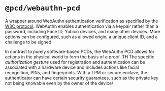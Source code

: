 # `@pcd/webauthn-pcd`

A wrapper around WebAuthn authentication verification as specified by the [W3C protocol](https://www.w3.org/TR/webauthn-2/#sctn-verifying-assertion). WebAuthn enables authentication via a keypair rather than a password, including Face ID, Yubico devices, and many other devices. More options can be configured, such as allowed origin, a unique client ID, and a challenge to be signed.

In contrast to purely software-based PCDs, the WebAuthn PCD allows for actions in the physical world to form the basis of a proof. TH The specific _authorization gesture_ used for registration and authentication can be associated with a hardware device and includes actions like facial recognition, PINs, and fingerprints. With a TPM or secure enclave, the authenticator can have certain security guarantees, such as the private key not being knowable even by the owner of the device/
